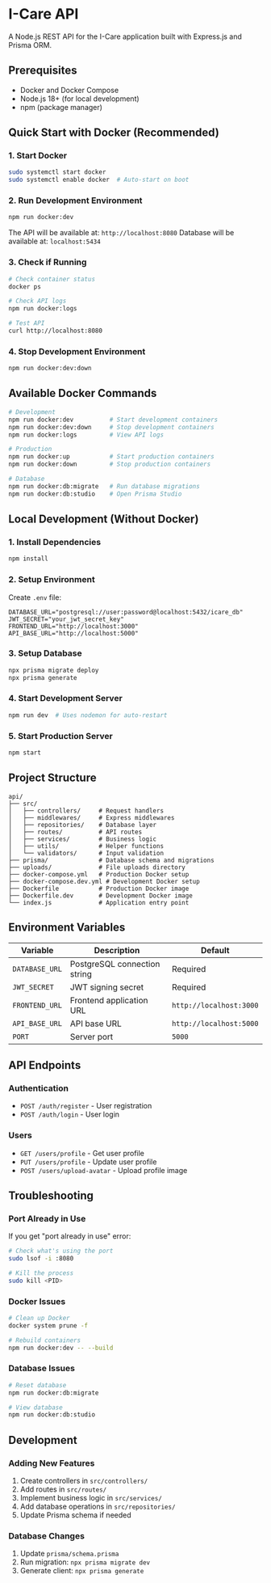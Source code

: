 # I-Care API

A Node.js REST API for the I-Care application built with Express.js and Prisma ORM.

## Prerequisites

- Docker and Docker Compose
- Node.js 18+ (for local development)
- npm (package manager)

## Quick Start with Docker (Recommended)

### 1. Start Docker
```bash
sudo systemctl start docker
sudo systemctl enable docker  # Auto-start on boot
```

### 2. Run Development Environment
```bash
npm run docker:dev
```

The API will be available at: `http://localhost:8080`
Database will be available at: `localhost:5434`

### 3. Check if Running
```bash
# Check container status
docker ps

# Check API logs
npm run docker:logs

# Test API
curl http://localhost:8080
```

### 4. Stop Development Environment
```bash
npm run docker:dev:down
```

## Available Docker Commands

```bash
# Development
npm run docker:dev          # Start development containers
npm run docker:dev:down     # Stop development containers
npm run docker:logs         # View API logs

# Production
npm run docker:up           # Start production containers
npm run docker:down         # Stop production containers

# Database
npm run docker:db:migrate   # Run database migrations
npm run docker:db:studio    # Open Prisma Studio
```

## Local Development (Without Docker)

### 1. Install Dependencies
```bash
npm install
```

### 2. Setup Environment
Create `.env` file:
```env
DATABASE_URL="postgresql://user:password@localhost:5432/icare_db"
JWT_SECRET="your_jwt_secret_key"
FRONTEND_URL="http://localhost:3000"
API_BASE_URL="http://localhost:5000"
```

### 3. Setup Database
```bash
npx prisma migrate deploy
npx prisma generate
```

### 4. Start Development Server
```bash
npm run dev  # Uses nodemon for auto-restart
```

### 5. Start Production Server
```bash
npm start
```

## Project Structure

```
api/
├── src/
│   ├── controllers/     # Request handlers
│   ├── middlewares/     # Express middlewares
│   ├── repositories/    # Database layer
│   ├── routes/          # API routes
│   ├── services/        # Business logic
│   ├── utils/           # Helper functions
│   └── validators/      # Input validation
├── prisma/              # Database schema and migrations
├── uploads/             # File uploads directory
├── docker-compose.yml   # Production Docker setup
├── docker-compose.dev.yml # Development Docker setup
├── Dockerfile           # Production Docker image
├── Dockerfile.dev       # Development Docker image
└── index.js             # Application entry point
```

## Environment Variables

| Variable | Description | Default |
|----------|-------------|---------|
| `DATABASE_URL` | PostgreSQL connection string | Required |
| `JWT_SECRET` | JWT signing secret | Required |
| `FRONTEND_URL` | Frontend application URL | `http://localhost:3000` |
| `API_BASE_URL` | API base URL | `http://localhost:5000` |
| `PORT` | Server port | `5000` |

## API Endpoints

### Authentication
- `POST /auth/register` - User registration
- `POST /auth/login` - User login

### Users
- `GET /users/profile` - Get user profile
- `PUT /users/profile` - Update user profile
- `POST /users/upload-avatar` - Upload profile image

## Troubleshooting

### Port Already in Use
If you get "port already in use" error:
```bash
# Check what's using the port
sudo lsof -i :8080

# Kill the process
sudo kill <PID>
```

### Docker Issues
```bash
# Clean up Docker
docker system prune -f

# Rebuild containers
npm run docker:dev -- --build
```

### Database Issues
```bash
# Reset database
npm run docker:db:migrate

# View database
npm run docker:db:studio
```

## Development

### Adding New Features
1. Create controllers in `src/controllers/`
2. Add routes in `src/routes/`
3. Implement business logic in `src/services/`
4. Add database operations in `src/repositories/`
5. Update Prisma schema if needed

### Database Changes
1. Update `prisma/schema.prisma`
2. Run migration: `npx prisma migrate dev`
3. Generate client: `npx prisma generate`